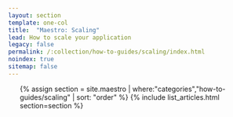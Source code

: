 ```yaml
---
layout: section
template: one-col
title:  "Maestro: Scaling"
lead: How to scale your application
legacy: false
permalink: /:collection/how-to-guides/scaling/index.html
noindex: true
sitemap: false
---
```


<div class="Toc Toc--howto">
    <ul>
    {% assign section = site.maestro | where:"categories","how-to-guides/scaling" | sort: "order" %}
    {% include list_articles.html section=section %}
    </ul>
</div><!--/.Toc-->
